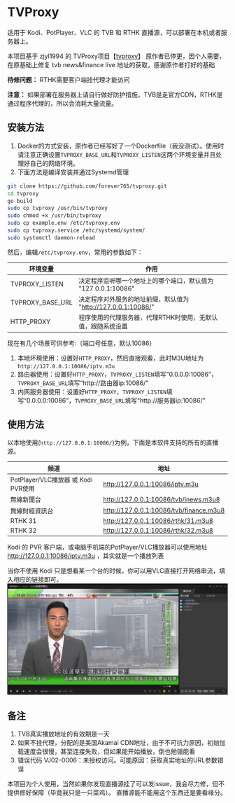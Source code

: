 # TVProxy

适用于 Kodi、PotPlayer、VLC 的 TVB 和 RTHK 直播源，可以部署在本机或者服务器上。

本项目基于 zjyl1994 的 TVProxy项目【[tvproxy](https://github.com/zjyl1994/tvproxy)】
原作者已停更，因个人需要，在原基础上修复 tvb news&finance live 地址的获取，感谢原作者打好的基础

**待修问题：** RTHK需要客户端挂代理才能访问

**注意：** 如果部署在服务器上请自行做好防护措施，TVB是走官方CDN，RTHK是通过程序代理的，所以会消耗大量流量。

## 安装方法
1. Docker的方式安装，原作者已经写好了一个Dockerfile（我没测试）。使用时请注意正确设置`TVPROXY_BASE_URL`和`TVPROXY_LISTEN`这两个环境变量并且处理好自己的网络环境。
2. 下面方法是编译安装并通过Systemd管理
```bash
git clone https://github.com/forever765/tvproxy.git
cd tvproxy
go build
sudo cp tvproxy /usr/bin/tvproxy
sudo chmod +x /usr/bin/tvproxy
sudo cp example.env /etc/tvproxy.env
sudo cp tvproxy.service /etc/systemd/system/
sudo systemctl daemon-reload
```

然后，编辑`/etc/tvproxy.env`，常用的参数如下：

|环境变量|作用|
|---|---|
|TVPROXY_LISTEN|决定程序监听哪一个地址上的哪个端口，默认值为 "127.0.0.1:10086"|
|TVPROXY_BASE_URL|决定程序对外服务的地址前缀，默认值为 "http://127.0.0.1:10086/"|
|HTTP_PROXY|程序使用的代理服务器，代理RTHK时使用，无默认值，跟随系统设置|

现在有几个场景可供参考:（端口号任意，默认10086）

1. 本地环境使用：设置好`HTTP_PROXY`，然后直接观看，此时M3U地址为`http://127.0.0.1:10086/iptv.m3u`
2. 路由器使用：设置好`HTTP_PROXY`，`TVPROXY_LISTEN`填写“0.0.0.0:10086”，`TVPROXY_BASE_URL`填写“http://路由器ip:10086/”
3. 内网服务器使用：设置好`HTTP_PROXY`，`TVPROXY_LISTEN`填写“0.0.0.0:10086”，`TVPROXY_BASE_URL`填写“http://服务器ip:10086/”

## 使用方法

以本地使用(`http://127.0.0.1:10086/`)为例，下面是本软件支持的所有的直播源。

|频道|地址|
|---|---|
|PotPlayer/VLC播放器 或 Kodi PVR使用|http://127.0.0.1:10086/iptv.m3u|
|無線新聞台|http://127.0.0.1:10086/tvb/inews.m3u8|
|無線財經資訊台|http://127.0.0.1:10086/tvb/finance.m3u8|
|RTHK 31|http://127.0.0.1:10086/rthk/31.m3u8|
|RTHK 32|http://127.0.0.1:10086/rthk/32.m3u8|


Kodi 的 PVR 客户端，或电脑手机端的PotPlayer/VLC播放器可以使用地址 http://127.0.0.1:10086/iptv.m3u ，其实就是一个播放列表

当你不使用 Kodi 只是想看某一个台的时候，你可以用VLC直接打开网络串流，填入相应的链接即可。
![image](https://github.com/forever765/tvproxy/blob/master/img/potplayer.png)

## 备注
1. TVB真实播放地址的有效期是一天
2. 如果不挂代理，分配的是美国Akamai CDN地址，由于不可抗力原因，初始加载速度会很慢，甚至连接失败，但如果能开始播放，倒也勉强能看
3. 错误代码 VJ02-0006：未授权访问。可能原因：获取真实地址的URL参数错误

本项目为个人使用，当然如果你发现直播源挂了可以发issue，我会尽力修，但不提供修好保障（毕竟我只是一只菜鸡）。
直播源能不能用这个东西还是要看缘分。

